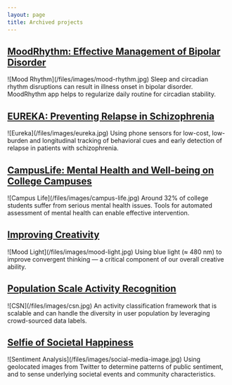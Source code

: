 ```yaml
---
layout: page
title: Archived projects
---
```


<h2><a href="mood-rhythm.html">MoodRhythm: Effective Management of Bipolar Disorder</a></h2>
![Mood Rhythm](/files/images/mood-rhythm.jpg)
Sleep and circadian rhythm disruptions can result in illness onset in bipolar disorder.
MoodRhythm app helps to regularize daily routine for circadian stability.

<h2><a href="eureka.html">EUREKA: Preventing Relapse in Schizophrenia</a></h2>
![Eureka](/files/images/eureka.jpg)
Using phone sensors for low-cost, low-burden and longitudinal tracking of behavioral cues and early detection of relapse in patients with schizophrenia.


<h2><a href="campus-life.html">CampusLife: Mental Health and Well-being on College Campuses</a></h2>
![Campus Life](/files/images/campus-life.jpg)
Around 32% of college students suffer from serious mental health issues.
Tools for automated assessment of mental health can enable effective intervention.

<h2><a href="creativity.html">Improving Creativity</a></h2>
![Mood Light](/files/images/mood-light.jpg)
Using blue light (&asymp; 480 nm) to improve convergent thinking — a critical component of our overall creative ability.

<h2><a href="csn.html">Population Scale Activity Recognition</a></h2>
![CSN](/files/images/csn.jpg)
An activity classification framework that is scalable and can handle the diversity in user population by leveraging crowd-sourced data labels.

<h2><a href="sentiment-analysis-image.html">Selfie of Societal Happiness</a></h2>
![Sentiment Analysis](/files/images/social-media-image.jpg)
Using geolocated images from Twitter to determine patterns of public sentiment, and to sense underlying societal events and community characteristics.
